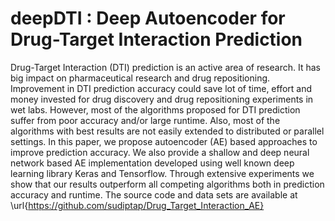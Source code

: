 # deepDTI : Deep Autoencoder for Drug-Target Interaction Prediction 
Drug-Target Interaction (DTI) prediction is an active area of research. It has big impact on pharmaceutical research and drug repositioning. Improvement in DTI prediction accuracy could save lot of time, effort and money invested for drug discovery and drug repositioning experiments in wet labs. However, most of the algorithms proposed for DTI prediction suffer from poor accuracy and/or large runtime. Also, most of the algorithms with best results are not easily extended to distributed or parallel settings. In this paper, we propose autoencoder (AE) based approaches to improve prediction accuracy. We also provide a shallow and deep neural network based AE implementation developed using well known deep learning library Keras and Tensorflow. Through extensive experiments we show that our results outperform all competing algorithms both in prediction accuracy and runtime. The source code and data sets are available at \url{https://github.com/sudiptap/Drug_Target_Interaction_AE}

